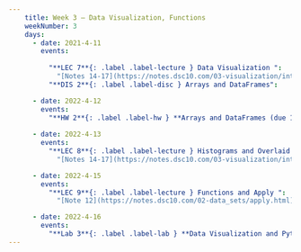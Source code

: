 ```yaml
---
    title: Week 3 – Data Visualization, Functions
    weekNumber: 3
    days:
      - date: 2021-4-11
        events:
          
          "**LEC 7**{: .label .label-lecture } Data Visualization ":
            "[Notes 14-17](https://notes.dsc10.com/03-visualization/intro.html)"
          "**DIS 2**{: .label .label-disc } Arrays and DataFrames":

      - date: 2022-4-12
        events:
          "**HW 2**{: .label .label-hw } **Arrays and DataFrames (due 11:59pm)** ":
               
      - date: 2022-4-13
        events:
          "**LEC 8**{: .label .label-lecture } Histograms and Overlaid Plots":
            "[Notes 14-17](https://notes.dsc10.com/03-visualization/intro.html)"

      - date: 2022-4-15
        events:
          "**LEC 9**{: .label .label-lecture } Functions and Apply ":
            "[Note 12](https://notes.dsc10.com/02-data_sets/apply.html)"

      - date: 2022-4-16
        events:
          "**Lab 3**{: .label .label-lab } **Data Visualization and Python Functions (due 11:59pm)** ":
---
```

